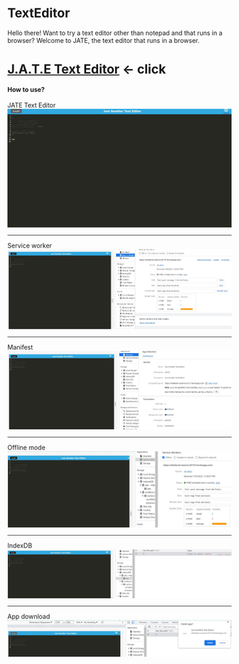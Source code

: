 # TextEditor

Hello there! Want to try a text editor other than notepad and that runs in a browser? Welcome to JATE, the text editor that runs in a browser.

# [J.A.T.E Text Editor](https://sheltered-caverns-03137.herokuapp.com/)  <- click
#### How to use?

JATE Text Editor
![capture1](images\Capture1.JPG)
*********************************************************************************

Service worker
![capture1](images\Capture2.JPG)
*********************************************************************************

Manifest
![capture1](images\Capture3.JPG)
*********************************************************************************

Offline mode
![capture1](images\Capture6.JPG)
*********************************************************************************

IndexDB
![capture1](images\Capture4.JPG)
*********************************************************************************

App download
![capture1](images\Capture5.JPG)


